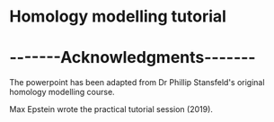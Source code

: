 # Homology modelling tutorial

# -------Acknowledgments-------

The powerpoint has been adapted from Dr Phillip Stansfeld's original homology modelling course.

Max Epstein wrote the practical tutorial session (2019).
